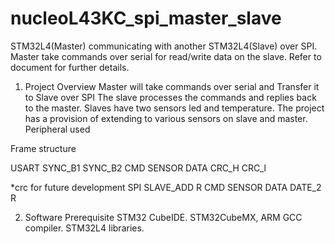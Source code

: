 # nucleoL43KC_spi_master_slave
STM32L4(Master) communicating with another STM32L4(Slave) over SPI. Master take commands over serial for read/write data on the slave. Refer to document for further details.
1. Project Overview
Master will take commands over serial and Transfer it to Slave over SPI 
The slave processes the commands and replies back to the master. Slaves have two sensors led and temperature. The project has a provision of extending to various sensors on slave and master. 
 Peripheral used 

Frame structure

USART
SYNC_B1
SYNC_B2
CMD
SENSOR
DATA
CRC_H
CRC_l

*crc for future development 
SPI
SLAVE_ADD
R
CMD
SENSOR
DATA
DATE_2
R



2. Software
Prerequisite
STM32 CubeIDE. STM32CubeMX, ARM GCC compiler. STM32L4 libraries.
